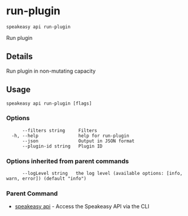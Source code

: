 # run-plugin  
`speakeasy api run-plugin`  


Run plugin  

## Details

Run plugin in non-mutating capacity

## Usage

```
speakeasy api run-plugin [flags]
```

### Options

```
      --filters string     Filters
  -h, --help               help for run-plugin
      --json               Output in JSON format
      --plugin-id string   Plugin ID
```

### Options inherited from parent commands

```
      --logLevel string   the log level (available options: [info, warn, error]) (default "info")
```

### Parent Command

* [speakeasy api](README.md)	 - Access the Speakeasy API via the CLI
